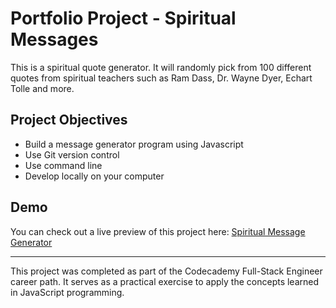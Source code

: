 # Portfolio Project - Spiritual Messages
This is a spiritual quote generator. It will randomly pick from 100 different quotes from spiritual teachers such as Ram Dass, Dr. Wayne Dyer, Echart Tolle and more.

## Project Objectives
- Build a message generator program using Javascript
- Use Git version control
- Use command line
- Develop locally on your computer

## Demo
You can check out a live preview of this project here: [Spiritual Message Generator](https://dsobczak010.github.io/Portfolio-Project_Spiritual-Messages/)

---
This project was completed as part of the Codecademy Full-Stack Engineer career path. It serves as a practical exercise to apply the concepts learned in JavaScript programming.
